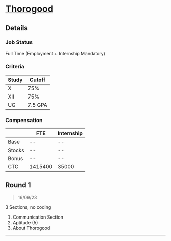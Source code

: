 # [Thorogood](https://www.thorogood.com)

## Details

### Job Status

Full Time (Employment + Internship Mandatory)

### Criteria

| Study | Cutoff  |
|-------|---------|
| X     | 75%     |
| XII   | 75%     |
| UG    | 7.5 GPA |

[comment]: # (Any other details go under this. This is a comment)

### Compensation

|        | FTE     | Internship |
|--------|---------|------------|
| Base   | --      | --         |
| Stocks | --      | --         |
| Bonus  | --      | --         |
| CTC    | 1415400 | 35000      |

[comment]: # (Details about the rounds go under this comment.)

## Round 1

> 16/09/23

[comment]: # (Summary of the sections and experience below this comment.)

3 Sections, no coding
1. Communication Section
2. Aptitude (5)
3. About Thorogood

---
